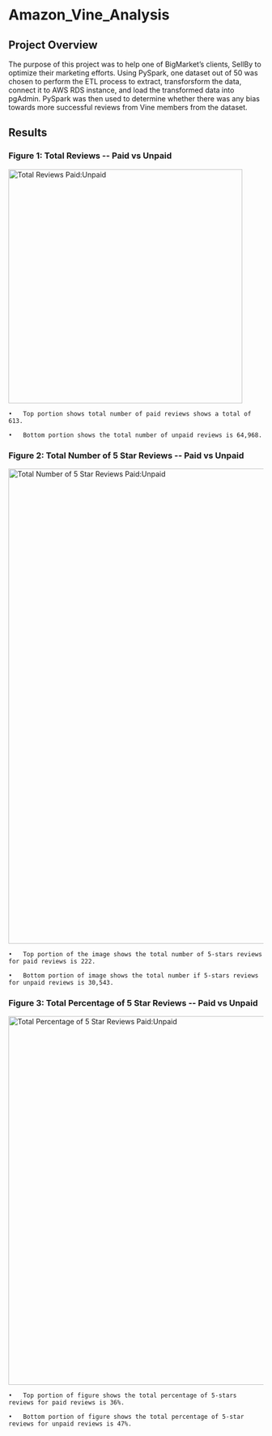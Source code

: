 # Amazon_Vine_Analysis

## Project Overview
The purpose of this project was to help one of BigMarket’s clients, SellBy to optimize their marketing efforts. Using PySpark, one dataset out of 50 was chosen to perform the ETL process to extract, transforsform the data, connect it to AWS RDS instance, and load the transformed data into pgAdmin. PySpark was then used to determine whether there was any bias towards more successful reviews from Vine members from the dataset.

## Results

### Figure 1: Total Reviews -- Paid vs Unpaid
<img width="462" alt="Total Reviews Paid:Unpaid" src="https://user-images.githubusercontent.com/110318652/212209414-7a273a5f-3a2e-44ca-b6a5-8d296f3eba5f.png">

    •	Top portion shows total number of paid reviews shows a total of 613.
   
    •	Bottom portion shows the total number of unpaid reviews is 64,968.


### Figure 2: Total Number of 5 Star Reviews -- Paid vs Unpaid
<img width="938" alt="Total Number of 5 Star Reviews Paid:Unpaid" src="https://user-images.githubusercontent.com/110318652/212209413-93787fc2-c01a-4718-baa5-010b40e30991.png">

    •	Top portion of the image shows the total number of 5-stars reviews for paid reviews is 222.
    
    •	Bottom portion of image shows the total number if 5-stars reviews for unpaid reviews is 30,543.


### Figure 3: Total Percentage of 5 Star Reviews -- Paid vs Unpaid
<img width="728" alt="Total Percentage of 5 Star Reviews Paid:Unpaid" src="https://user-images.githubusercontent.com/110318652/212209411-358661e7-8a83-47a9-97c4-8b74722ce33b.png">

    •	Top portion of figure shows the total percentage of 5-stars reviews for paid reviews is 36%.
    
    •	Bottom portion of figure shows the total percentage of 5-star reviews for unpaid reviews is 47%.
